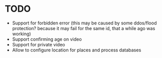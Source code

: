 # TODO

- Support for forbidden error (this may be caused by some ddos/flood protection? because it may fail for the same id, that a while ago was working)
- Support confirming age on video
- Support for private video
- Allow to configure location for places and process databases
